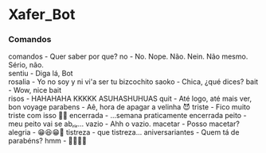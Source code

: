 # Xafer_Bot

### Comandos

comandos - Quer saber por que?
no - No. Nope. Não. Nein. Não mesmo. Sério, não.  
sentiu - Diga lá, Bot  
rosalia - Yo no soy y ni vi'a ser tu bizcochito
saoko - Chica, ¿qué dices?
bait - Wow, nice bait  
risos - HAHAHAHA KKKKK ASUHASHUHUAS
quit - Até logo, até mais ver, bon voyage
parabens - Aê, hora de apagar a velinha 😈
triste - Fico muito triste com isso 🎉🎉
encerrada - ...semana praticamente encerrada
peito - meu peito vai se abᵣᵢᵣ...
vazio - Ahh o vazio.
macetar - Posso macetar?
alegria - 😁😆😁🤪
tistreza - que tistreza...
aniversariantes - Quem tá de parabéns?
hmm - 👏👏👏👏
